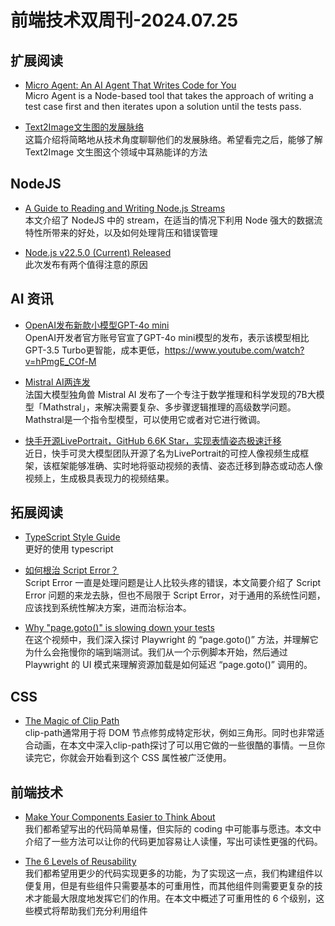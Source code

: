 # 前端技术双周刊-2024.07.25

## 扩展阅读
- [Micro Agent: An AI Agent That Writes Code for You](https://nodeweekly.com/link/157610/web)
<br>Micro Agent is a Node-based tool that takes the approach of writing a test case first and then iterates upon a solution until the tests pass.

- [Text2Image文生图的发展脉络](https://www.yuque.com/xinntao/nm1yxs/wvritz5ulgv3qriu)
<br>这篇介绍将简略地从技术角度聊聊他们的发展脉络。希望看完之后，能够了解 Text2Image 文生图这个领域中耳熟能详的方法

## NodeJS
- [A Guide to Reading and Writing Node.js Streams](https://blog.platformatic.dev/a-guide-to-reading-and-writing-nodejs-streams)
<br>本文介绍了 NodeJS 中的 stream，在适当的情况下利用 Node 强大的数据流特性所带来的好处，以及如何处理背压和错误管理

- [Node.js v22.5.0 (Current) Released](https://nodejs.org/en/blog/release/v22.5.0)
<br>此次发布有两个值得注意的原因

## AI 资讯
- [OpenAI发布新款小模型GPT-4o mini](https://openai.com/index/gpt-4o-mini-advancing-cost-efficient-intelligence/)
<br>OpenAI开发者官方账号官宣了GPT-4o mini模型的发布，表示该模型相比GPT-3.5 Turbo更智能，成本更低，https://www.youtube.com/watch?v=hPmgE_COf-M

- [Mistral AI两连发](https://mp.weixin.qq.com/s/fFB0A0vv_2Deb0rWd4tagw)
<br>法国大模型独角兽 Mistral AI 发布了一个专注于数学推理和科学发现的7B大模型「Mathstral」，来解决需要复杂、多步骤逻辑推理的高级数学问题。Mathstral是一个指令型模型，可以使用它或者对它进行微调。

- [快手开源LivePortrait，GitHub 6.6K Star，实现表情姿态极速迁移](https://mp.weixin.qq.com/s/JrKF_7To8PEggEfw7W09ew)
<br>近日，快手可灵大模型团队开源了名为LivePortrait的可控人像视频生成框架，该框架能够准确、实时地将驱动视频的表情、姿态迁移到静态或动态人像视频上，生成极具表现力的视频结果。

## 拓展阅读
- [TypeScript Style Guide](https://mkosir.github.io/typescript-style-guide)
<br>更好的使用 typescript

- [如何根治 Script Error？](https://mp.weixin.qq.com/s/lnvd8ii58jyR3u-aDvq_9A)
<br>Script Error 一直是处理问题是让人比较头疼的错误，本文简要介绍了 Script Error 问题的来龙去脉，但也不局限于 Script Error，对于通用的系统性问题，应该找到系统性解决方案，进而治标治本。

- [Why "page.goto()" is slowing down your tests](https://www.youtube.com/watch?v=qvlfbHFxqnI)
<br>在这个视频中，我们深入探讨 Playwright 的 “page.goto()” 方法，并理解它为什么会拖慢你的端到端测试。我们从一个示例脚本开始，然后通过 Playwright 的 UI 模式来理解资源加载是如何延迟 “page.goto()” 调用的。

## CSS
- [The Magic of Clip Path](https://emilkowal.ski/ui/the-magic-of-clip-path)
<br>clip-path通常用于将 DOM 节点修剪成特定形状，例如三角形。同时也非常适合动画，在本文中深入clip-path探讨了可以用它做的一些很酷的事情。一旦你读完它，你就会开始看到这个 CSS 属性被广泛使用。

## 前端技术
- [Make Your Components Easier to Think About](https://michaelnthiessen.com/make-your-components-easier-to-think-about)
<br>我们都希望写出的代码简单易懂，但实际的 coding 中可能事与愿违。本文中介绍了一些方法可以让你的代码更加容易让人读懂，写出可读性更强的代码。

- [The 6 Levels of Reusability](https://michaelnthiessen.com/6-levels-of-reusability)
<br>我们都希望用更少的代码实现更多的功能，为了实现这一点，我们构建组件以便复用，但是有些组件只需要基本的可重用性，而其他组件则需要更复杂的技术才能最大限度地发挥它们的作用。在本文中概述了可重用性的 6 个级别，这些模式将帮助我们充分利用组件

